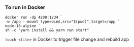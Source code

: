### To run in Docker
```
docker run -dp 4200:1234 `
-w /app --mount type=bind,src="$(pwd)",target=/app `
node:18-alpine `
sh -c "yarn install && yarn run start"

```
`touch <file>` in Docker to trigger file change and rebuild app 